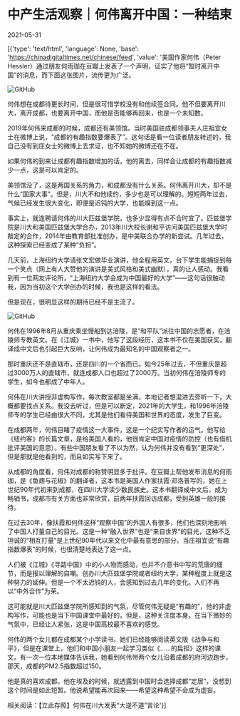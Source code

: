 # 中产生活观察｜何伟离开中国：一种结束

2021-05-31

[{'type': 'text/html', 'language': None, 'base': 'https://chinadigitaltimes.net/chinese/feed', 'value': '美国作家何伟（Peter Hessler）通过朋友何雨珈在豆瓣上发表了一个声明，证实了他将“暂时离开中国”的消息，而下面这张图片，流传更为广泛。

![GitHub](https://chinadigitaltimes.net/chinese/files/2021/05/post-666570-60b483300bea4.)

何伟想在成都待更长时间，但是很可惜学校没有和他续签合同。他不但要离开川大，离开成都，也要离开中国，而他是否能够再回来，也是一个未知数。

2019年何伟来成都的时候，成都还有美领馆。当时美国驻成都领事夫人庄祖宜女士在微博上说，“成都的有趣指数要爆表了”。这句话是看一位读者朋友转述的，我自己没有到庄女士的微博上去求证，也不知她的微博还在不在。

如果何伟的到来让成都有趣指数增加的话，他的离去，同样会让成都的有趣指数减少一点，这是可以肯定的。

美领馆没了，这是两国关系的角力，和成都没有什么关系。何伟离开川大，却不是什么“国家大事”。但是，川大不和他续约，多少也是可以理解的。短短两年过去，气候已经发生很大变化，即便是迟钝的大学，也能嗅到这一点。

事实上，就连聘请何伟的川大匹兹堡学院，也多少显得有点不合时宜了。匹兹堡学院是川大和美国匹兹堡大学合办，2013年川大校长谢和平访问美国匹兹堡大学时敲定的合作，2014年由教育部批准创办，是中美联合办学的新尝试。几年过去，这种探索已经变成了某种“负担”。

几天前，上海纽约大学请张文宏做毕业演讲，他全程用英文，台下学生能捕捉到每一个笑点（网上有人大赞他的演讲是美式风格和美式幽默），真的让人感动。我看到有一位网友评论所，“上海纽约大学会成为中国最好的大学”——这句话很触动我，因为当初这个大学创办的时候，我也是这样的看法。

但是现在，很明显这样的期待已经不是主流了。

![GitHub](https://chinadigitaltimes.net/chinese/files/2021/05/post-666570-60b483318eae1.)

何伟在1996年8月从重庆乘坐慢船到达涪陵，是“和平队”派往中国的志愿者，在涪陵师专教英文。在《江城》一书中，他写了这段经历，这本书不仅在美国获奖，翻译成中文后也引起巨大反响，让何伟成为最知名的中国观察者之一。

那时重庆还不是直辖市，还是四川的一个省而已。如今25年过去，不但重庆是超过3000万人的直辖市，就连成都人口也超过了2000万。当初何伟在涪陵师专的学生，如今也都成了中年人。

何伟在川大讲授非虚构写作，每次教室都是坐满，本地记者想混进去旁听一下，大概都要找点关系。我没去听过，但是可以断定，2021年的大学生，和1996年涪陵师专的学生已经由很大不同，尤其是他们看待美国和世界的态度，发生了巨变。

在成都两年，何伟目睹了疫情这一大事件，这是一个纪实写作者的运气。他写给《纽约客》的长篇文章，是给美国人看的，他很肯定中国对疫情的防控（也有借机批评美国的意思）。有些中国朋友看了不以为然，认为何伟并没有看到“更深处”，但是那就是他看到的，而且如实写下来了。

从成都的角度看，何伟对成都的称赞明显多于批评。在豆瓣上帮他发布消息的何雨珈，是《鱼翅与花椒》的翻译者，这本书是英国人作家扶霞·邓洛普写的，她在上世纪90年代初来到成都，在四川大学读少数民族史。这本书翻译成中文后，成为畅销书，成都市有关方面也非常欣赏，前两年扶霞回访成都，受到英雄一般的接待。

在过去30年，像扶霞和何伟这样“观察中国”的外国人有很多，他们也深刻地影响了中国人打量自己的目光。这是一种“融入世界”也是“来自世界”的目光，这种不乏坦诚的“相互打量”是上世纪90年代以来文化中最有意思的部分。当庄祖宜说“有趣指数爆表”的时候，也很清楚地表达了这一点。

人们被《江城》《寻路中国》中的小人物而感动，也并不介意书中写的荒唐的细节，而是报以理解的自嘲。创办川大匹兹堡学院或者纽约大学，某种程度上就是这种努力的延伸。但是一个不太迟钝的人，会感知到过去几年的变化。人们不再以“中外合作”为荣。

这可能就是川大匹兹堡学院所感知到的气氛，尽管何伟无疑是“有趣的”，他的非虚构写作，可能也是当下中国课堂中最好的，但是，这种关注度本身，在当下微妙的气氛中，已经让人紧张，这是中国高校最不喜欢的感觉。

何伟的两个女儿都在成都某个小学读书。她们已经能够阅读英文版《战争与和平》，但是在课堂上，他们和中国小朋友一起学习类似《……的扁担》这样的课文。有一次一位本地媒体告诉我，她看到何伟带两个女儿沿着成都的府河边跑步。那天，成都的PM2.5指数超过150。

他是真的喜欢成都。他在埃及的时候，就透露到中国时会选择成都“定居”，没想到这个时间是如此短暂。他说希望能再次回来——希望这种希望不会成为虚妄。

相关阅读：【立此存照】何伟在川大发表“大逆不道”言论'}]